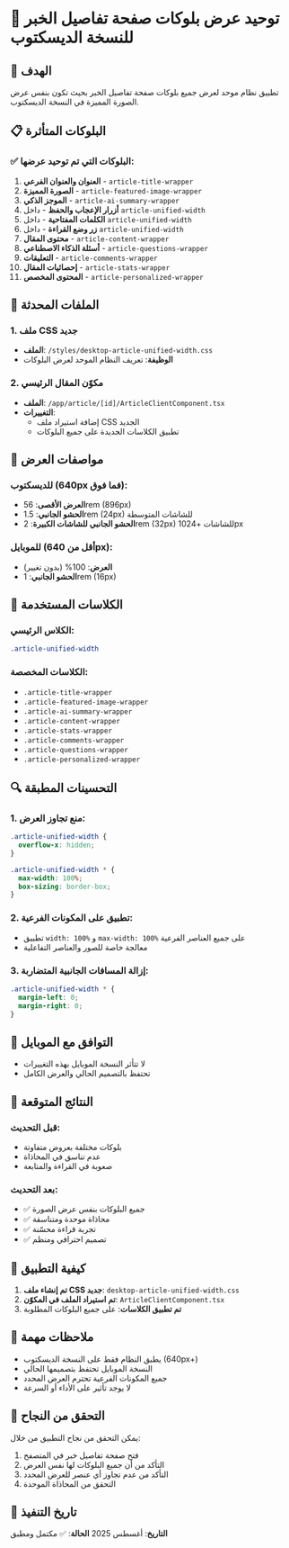 # 📐 توحيد عرض بلوكات صفحة تفاصيل الخبر للنسخة الديسكتوب

## 🎯 الهدف
تطبيق نظام موحد لعرض جميع بلوكات صفحة تفاصيل الخبر بحيث تكون بنفس عرض الصورة المميزة في النسخة الديسكتوب.

## 📋 البلوكات المتأثرة

### ✅ البلوكات التي تم توحيد عرضها:
1. **العنوان والعنوان الفرعي** - `article-title-wrapper`
2. **الصورة المميزة** - `article-featured-image-wrapper`
3. **الموجز الذكي** - `article-ai-summary-wrapper`
4. **أزرار الإعجاب والحفظ** - داخل `article-unified-width`
5. **الكلمات المفتاحية** - داخل `article-unified-width`
6. **زر وضع القراءة** - داخل `article-unified-width`
7. **محتوى المقال** - `article-content-wrapper`
8. **أسئلة الذكاء الاصطناعي** - `article-questions-wrapper`
9. **التعليقات** - `article-comments-wrapper`
10. **إحصائيات المقال** - `article-stats-wrapper`
11. **المحتوى المخصص** - `article-personalized-wrapper`

## 🔧 الملفات المحدثة

### 1. ملف CSS جديد
- **الملف**: `/styles/desktop-article-unified-width.css`
- **الوظيفة**: تعريف النظام الموحد لعرض البلوكات

### 2. مكوّن المقال الرئيسي
- **الملف**: `/app/article/[id]/ArticleClientComponent.tsx`
- **التغييرات**: 
  - إضافة استيراد ملف CSS الجديد
  - تطبيق الكلاسات الجديدة على جميع البلوكات

## 📏 مواصفات العرض

### للديسكتوب (640px فما فوق):
- **العرض الأقصى**: 56rem (896px)
- **الحشو الجانبي**: 1.5rem (24px) للشاشات المتوسطة
- **الحشو الجانبي للشاشات الكبيرة**: 2rem (32px) للشاشات +1024px

### للموبايل (أقل من 640px):
- **العرض**: 100% (بدون تغيير)
- **الحشو الجانبي**: 1rem (16px)

## 🎨 الكلاسات المستخدمة

### الكلاس الرئيسي:
```css
.article-unified-width
```

### الكلاسات المخصصة:
- `.article-title-wrapper`
- `.article-featured-image-wrapper`
- `.article-ai-summary-wrapper`
- `.article-content-wrapper`
- `.article-stats-wrapper`
- `.article-comments-wrapper`
- `.article-questions-wrapper`
- `.article-personalized-wrapper`

## 🔍 التحسينات المطبقة

### 1. منع تجاوز العرض:
```css
.article-unified-width {
  overflow-x: hidden;
}

.article-unified-width * {
  max-width: 100%;
  box-sizing: border-box;
}
```

### 2. تطبيق على المكونات الفرعية:
- تطبيق `width: 100%` و `max-width: 100%` على جميع العناصر الفرعية
- معالجة خاصة للصور والعناصر التفاعلية

### 3. إزالة المسافات الجانبية المتضاربة:
```css
.article-unified-width * {
  margin-left: 0;
  margin-right: 0;
}
```

## 📱 التوافق مع الموبايل
- لا تتأثر النسخة الموبايل بهذه التغييرات
- تحتفظ بالتصميم الحالي والعرض الكامل

## 🚀 النتائج المتوقعة

### قبل التحديث:
- بلوكات مختلفة بعروض متفاوتة
- عدم تناسق في المحاذاة
- صعوبة في القراءة والمتابعة

### بعد التحديث:
- ✅ جميع البلوكات بنفس عرض الصورة
- ✅ محاذاة موحدة ومتناسقة
- ✅ تجربة قراءة محسّنة
- ✅ تصميم احترافي ومنظم

## 🔧 كيفية التطبيق

1. **تم إنشاء ملف CSS جديد**: `desktop-article-unified-width.css`
2. **تم استيراد الملف في المكوّن**: `ArticleClientComponent.tsx`
3. **تم تطبيق الكلاسات**: على جميع البلوكات المطلوبة

## 📝 ملاحظات مهمة

- يطبق النظام فقط على النسخة الديسكتوب (640px+)
- النسخة الموبايل تحتفظ بتصميمها الحالي
- جميع المكونات الفرعية تحترم العرض المحدد
- لا يوجد تأثير على الأداء أو السرعة

## 🎯 التحقق من النجاح

يمكن التحقق من نجاح التطبيق من خلال:
1. فتح صفحة تفاصيل خبر في المتصفح
2. التأكد من أن جميع البلوكات لها نفس العرض
3. التأكد من عدم تجاوز أي عنصر للعرض المحدد
4. التحقق من المحاذاة الموحدة

## 📅 تاريخ التنفيذ
**التاريخ**: أغسطس 2025
**الحالة**: ✅ مكتمل ومطبق
